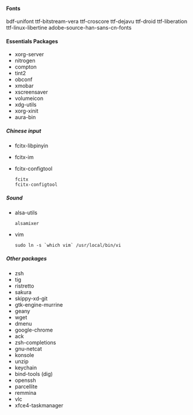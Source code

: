 #### Fonts
bdf-unifont
ttf-bitstream-vera
ttf-croscore
ttf-dejavu
ttf-droid
ttf-liberation
ttf-linux-libertine
adobe-source-han-sans-cn-fonts

#### Essentials Packages
- xorg-server
- nitrogen
- compton
- tint2
- obconf
- xmobar
- xscreensaver
- volumeicon
- xdg-utils
- xorg-xinit
- aura-bin

##### Chinese input
- fcitx-libpinyin
- fcitx-im
- fcitx-configtool

  ```
  fcitx
  fcitx-configtool
  ```

##### Sound
 - alsa-utils

   ```
   alsamixer
   ```

- vim

  ```
  sudo ln -s `which vim` /usr/local/bin/vi
  ```

##### Other packages
- zsh
- tig
- ristretto
- sakura
- skippy-xd-git
- gtk-engine-murrine
- geany
- wget
- dmenu
- google-chrome
- ack
- zsh-completions
- gnu-netcat
- konsole
- unzip
- keychain
- bind-tools (dig)
- openssh
- parcellite
- remmina
- vlc
- xfce4-taskmanager

